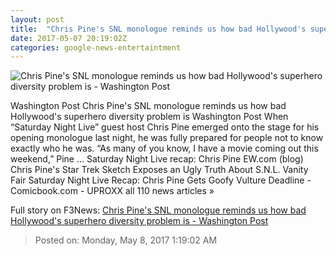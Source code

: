 ```yaml
---
layout: post
title:  "Chris Pine's SNL monologue reminds us how bad Hollywood's superhero diversity problem is - Washington Post"
date: 2017-05-07 20:19:02Z
categories: google-news-entertaintment
---
```


![Chris Pine's SNL monologue reminds us how bad Hollywood's superhero diversity problem is - Washington Post](https://images.washingtonpost.com/?url=http://img.washingtonpost.com/blogs/style-blog/files/2017/05/snlchris.png&w=1484&op=resize&opt=1&filter=antialias)

Washington Post Chris Pine's SNL monologue reminds us how bad Hollywood's superhero diversity problem is Washington Post When “Saturday Night Live” guest host Chris Pine emerged onto the stage for his opening monologue last night, he was fully prepared for people not to know exactly who he was. “As many of you know, I have a movie coming out this weekend,” Pine ... Saturday Night Live recap: Chris Pine EW.com (blog) Chris Pine's Star Trek Sketch Exposes an Ugly Truth About S.N.L. Vanity Fair Saturday Night Live Recap: Chris Pine Gets Goofy Vulture Deadline - Comicbook.com - UPROXX all 110 news articles »


Full story on F3News: [Chris Pine's SNL monologue reminds us how bad Hollywood's superhero diversity problem is - Washington Post](http://www.f3nws.com/n/FWXYAD)

> Posted on: Monday, May 8, 2017 1:19:02 AM
